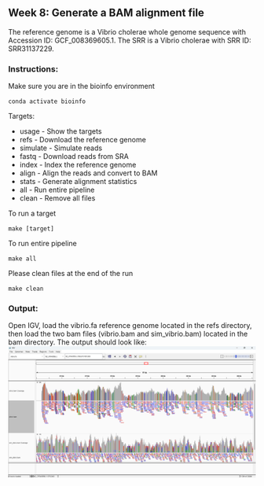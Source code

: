 ## Week 8: Generate a BAM alignment file

The reference genome is a Vibrio cholerae whole genome sequence with Accession ID: GCF_008369605.1. The SRR is a Vibrio cholerae with SRR ID: SRR31137229. 

### Instructions:
Make sure you are in the bioinfo environment
```
conda activate bioinfo
```

Targets:
- usage - Show the targets
- refs  - Download the reference genome
- simulate - Simulate reads
- fastq - Download reads from SRA
- index - Index the reference genome
- align - Align the reads and convert to BAM
- stats - Generate alignment statistics
- all   - Run entire pipeline
- clean - Remove all files

To run a target
```
make [target]
```

To run entire pipeline
```
make all
```

Please clean files at the end of the run
```
make clean
```

### Output:

Open IGV, load the vibrio.fa reference genome located in the refs directory, then load the two bam files (vibrio.bam and sim_vibrio.bam) located in the bam directory. The output should look like:
![vibrio-igv](images/vibrio-igv.png)
